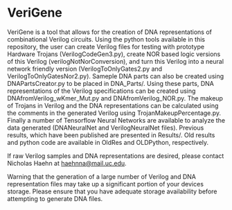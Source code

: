 # VeriGene

VeriGene is a tool that allows for the creation of DNA representations of combinational Verilog circuits. Using the python tools available in this repository, the user can create Verilog files for testing with prototype Hardware Trojans (VerilogCodeGen3.py), create NOR based logic versions of this Verilog (verilogNotNorConversion), and turn this Verilog into a neural network friendly version (VerilogToOnlyGates2.py and VerilogToOnlyGatesNor2.py). Sameple DNA parts can also be created using DNAPartsCreator.py to be placed in DNA_Parts/. Using these parts, DNA representations of the Verilog specifications can be created using DNAfromVerilog_wKmer_Mut.py and DNAfromVerilog_NOR.py. The makeup of Trojans in Verilog and the DNA representations can be calculated using the comments in the generated Verilog using TrojanMakeupPercentage.py. Finally a number of Tensorflow Neural Networks are available to analyze the data generated (DNANeuralNet and VerilogNeuralNet files). Previous results, which have been published are presented in Results/. Old results and python code are available in OldRes and OLDPython, respectively. 

If raw Verilog samples and DNA representations are desired, please contact Nicholas Haehn at haehnna@mail.uc.edu. 

Warning that the generation of a large number of Verilog and DNA representation files may take up a significant portion of your devices storage. Please ensure that you have adequate storage availability before attempting to generate DNA files.
